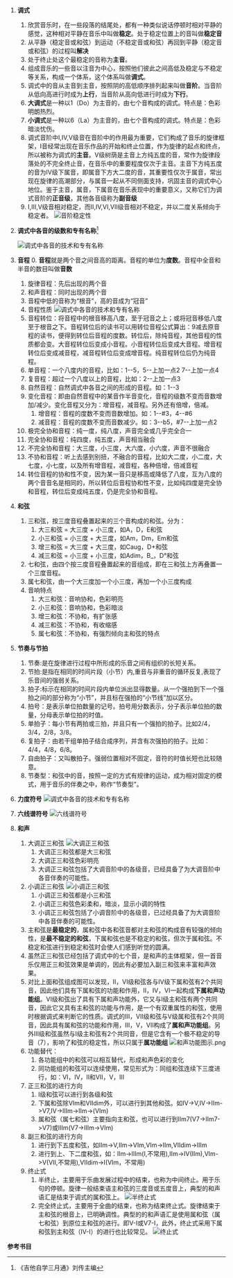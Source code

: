 1. **调式**
	1. 欣赏音乐时，在一些段落的结尾处，都有一种类似说话停顿时相对平静的感觉，这种相对平静在音乐中叫做**稳定**。处于稳定位置上的音叫做**稳定音**
	2. 从平静（稳定音或和弦）到运动（不稳定音或和弦）再回到平静（稳定音或和弦）的过程叫**解决**
	3. 处于终止处这个最稳定的音称为**主音**。
	4. 组成音乐的一些音以注音为中心，按照他们彼此之间高低及稳定与不稳定等关系，构成一个体系，这个体系叫做**调式**。
	5. 调式中的音从主音到主音，按照阴的高低顺序排列起来叫做**音阶**。当音阶从低向高进行时成为**上行**，当音阶从高向低进行时成为**下行**。
	6. **大调式**是一种以1（Do）为主音的，由七个音构成的调式。特点是：色彩明朗热烈。
	7. **小调式**是一种以6（La）为主音的，由七个音构成的调式。特点是：色彩暗淡忧伤。
	8. 调式音阶中I,IV,V级音在音阶中的作用最为重要，它们构成了音乐的旋律框架，I音经常出现在音乐作品的开始和终止位置，作为旋律的起点和终点，所以被称为调式的**主音**。V级树荫是主音上方纯五度的音，常作为旋律段落处的不完全终止音，在音乐中的重要程度仅次于主音。主音下方纯五度的音为IV级下属音，即属音下方大二度的音，其重要性仅次于属音，常出现在旋律的高潮部分，与属音一起从不同侧面支持，巩固主音的调式中心地位。鉴于主音，属音，下属音在音乐表现中的重要意义，又称它们为调式音阶的**正音级**，其他各音级称为**副音级**
	9. I,III,V级音相对稳定，而II,IV,VI,VII级音相对不稳定，并以二度关系倾向于稳定者。
	![音阶稳定性](https://raw.githubusercontent.com/YaoHuiJi/Blog/master/images/音阶稳定性.png)
	
2. **调式中各音的级数和专有名称**[^1]

	![调式中各音的技术和专有名称](https://raw.githubusercontent.com/YaoHuiJi/Blog/master/images/%E5%9F%BA%E6%9C%AC%E4%B9%90%E7%90%86-%E8%AF%BB%E4%B9%A6%E7%AC%94%E8%AE%B0-1.jpg)
3. **音程**
	0. **音程**就是两个音之间音高的距离。音程的单位为**度数**。音程中全音和半音的数目叫做**音数** 	
	1. 旋律音程：先后出现的两个音
	2. 和声音程：同时出现的两个音
	3. 音程中低的音称为“根音”，高的音成为“冠音”
	4. 音程性质
		![调式中各音的技术和专有名称](https://raw.githubusercontent.com/YaoHuiJi/Blog/master/images/%E5%9F%BA%E6%9C%AC%E4%B9%90%E7%90%86-%E8%AF%BB%E4%B9%A6%E7%AC%94%E8%AE%B0-2.jpg)
	5. 音程转位：将音程中的根音移高八度，至于冠音之上；或将冠音移低八度至于根音之下。音程转位后的读书可以用转位音程公式算出：9减去原音程的读书，便得到转位后音程的度数。转位后，除纯音程，其他音程的性质都会变。大音程转位后变成小音程。小音程转位后变成大音程。增音程转位后变成减音程，减音程转位后变成增音程。纯音程转位后仍为纯音程。
	6. 单音程：一个八度内的音程，比如：1--5，5--上加一点2 7--上加一点4
	7. 复音程：超过一个八度以上的音程，比如：2--上加一点3
	8. 自然音程：自然调式中各音之间的形成的音程。如：1--3
	9. 变化音程：即由自然音程中的某音作半音变化，音程的级数不变而音数增加/减少。变化音程又分为：增音程，减音程。另外还有倍增，倍减。
		1. 增音程：音程的度数不变而音数增加。如：1--#3，4--#6
		2. 减音程：音程的度数不变而音数减少。如：3--b5，#7--上加一点2
	6. 极完全协和音程：纯一度，纯八度，声音完全或几乎完全合一
	7. 完全协和音程：纯四度，纯五度，声音相当融合
	8. 不完全协和音程：大三度，小三度，大六度，小六度，声音不很融合
	9. 不协和音程：听上去感到别扭，不融合的音程，比如大二度，小二度，大七度，小七度，以及所有增音程，减音程，各种倍增，倍减音程
	10. 转位音程的协和性不变，因为某一音只是移高或降低了八度，互为八度的两个音音名是相同的，所以转位后音程协和性不变，比如纯四度是完全协和音程，转位后变成纯五度，仍是完全协和音程。
4. **和弦**
	1. 三和弦，按三度音程叠置起来的三个音构成的和弦。分为：
		1. 大三和弦 = 大三度 + 小三度，如A，D，E和弦
		2. 小三和弦 = 小三度 + 大三度，如Am，Dm，Em和弦
		3. 增三和弦 = 大三度 + 大三度，如Caug，D+和弦
		4. 减三和弦 = 小三度 + 小三度，如Adim，B_，D°和弦
	2. 七和弦，由四个按三度音程叠置起来的音组成，即在三和弦上方再叠置一个三度音程。
	3. 属七和弦，由一个大三度加一个小三度，再加一个小三度构成
	4. 音响特点
		1. 大三和弦：音响协和，色彩明亮
		2. 小三和弦：音响协和，色彩暗淡
		3. 增三和弦：不协和，有扩张感
		4. 减三和弦：不协和，有收缩感
		5. 属七和弦：不协和，有强烈倾向主和弦的特点

5. **节奏与节拍**
	1. 节奏:是在旋律进行过程中所形成的乐音之间有组织的长短关系。
	2. 节拍:是指在相同的时间片段（小节）内,重音与非重音的循环反复,表现了乐音间的强弱关系。
	3. 拍子:标示在相同的时间片段内单位派出显得数量。从一个强拍到下一个强拍之间的部分称为“小节”，并且标在强拍的“小节线”加以区分。
	4. 拍号：是表示单位拍数量的记号。拍号用分数表示，分子表示单位拍的数量，分母表示单位拍的时值。
	5. 单拍子：每小节有两拍或三拍，并且只有一个强拍的拍子。比如2/4，3/4，2/8，3/8。
	6. 复拍子：由若干组单拍子结合成序列，并含有次强拍的拍子。比如：4/4，4/8，6/8。
	7. 自由拍子：又叫散拍子。强弱位置相对不固定，音符的时值长短也比较随意。
	8. 节奏型：和弦中的音，按照一定的方式有规律的运动，成为相对固定的模式，用于音乐的伴奏之中，称作“节奏型”。
6. **力度符号**
	![调式中各音的技术和专有名称](https://raw.githubusercontent.com/YaoHuiJi/Blog/master/images/%E5%9F%BA%E6%9C%AC%E4%B9%90%E7%90%86-%E8%AF%BB%E4%B9%A6%E7%AC%94%E8%AE%B0-3.jpg) 
7. **六线谱符号**
    ![六线谱符号](https://raw.githubusercontent.com/YaoHuiJi/Blog/master/images/%E5%85%AD%E7%BA%BF%E8%B0%B1%E7%AC%A6%E5%8F%B7.png)
  
8. **和声** 
	1. 大调正三和弦
		![大调正三和弦](https://raw.githubusercontent.com/YaoHuiJi/Blog/master/images/大调正三和弦.png) 
		1. 大调正三和弦都是大三和弦
		2. 大调正三和弦色彩明亮
		3. 大调正三和弦包括了大调音阶中的各级音，已经具备了为大调音阶中各音伴奏的可能性。
	2. 小调正三和弦 
		![小调正三和弦](https://raw.githubusercontent.com/YaoHuiJi/Blog/master/images/小调正三和弦.png) 
		1. 小调正三和弦都是小三和弦
		2. 小调正三和弦色彩柔和，暗淡，显示小调的特性
		3. 小调正三和弦包括了小调音阶中的各级音，已过经具备了为大调音阶中各音伴奏的可能性。
	3. 主和弦是**最稳定的**，属和弦中各和弦音都对主和弦的构成音有较强的倾向性，是**最不稳定的和弦**，下属和弦也是不稳定的和弦，但次于属和弦。不稳定和弦进行到稳定和弦时会使人们感到听觉的圆满。
	4. 虽然正三和弦已经包括了调式中的七个音，是和声的主体框架，但一首音乐仅用正三和弦效果是单调的，因此有必要加入副三和弦来丰富和声效果。
	5. 对比上面和弦组成图可以发现，II，VI级和弦各与IV级下属和弦有2个共同音，因此他们具有下属和弦的功能和作用，II，IV，VI一起构成**下属和声功能组**。VI级和弦出了具有下属和声功能外，它又与I级主和弦有两个共同音，因此它又具有主和弦的功能与作用，是一个有双重属性的和弦，使用时根据调式来判断它的性质。调式的III，VII级和弦与V级属和弦有2个共同音，因此具有属和弦的功能和作用，III，V，VII构成了**属和声功能组**。另外III级和弦虽然与I级主和弦有2个共同音，但是它含有一个极不稳定的导音（7），影响了和弦的稳定性，所以只属于**属功能组**
	![和声功能图示.png](https://raw.githubusercontent.com/YaoHuiJi/Blog/master/images/和声功能图示.png)
	6. 功能替代：
		1. 各功能组中的和弦可以相互替代，形成和声色彩的变化
		2. 同功能组的和弦可以连续使用，常见形式为：同组和弦连续下三度进行，如：VI，IV，II和VII，V，III 
	7. 正三和弦的进行方向
		1. I级和弦可以进行到各级和弦
		2. 下属和弦除VIm和VIIdim外，可以进行到其他和弦。如IV->V,IV->IIm->V7,IV->IIIm->IIm->(VIm)
		3. 属和弦（属七和弦）主要指向主和弦，也可以进行到IIm7(V7->IIm7->V7)或IIIm(V7->IIIm->VIm)
	8. 副三和弦的进行方向
		1. 进行到下五度和弦，如IIm->V,IIm->VIm,VIm->IIm,VIIdim->IIIm
		2. 进行到上、下二度和弦，如：IIm->IIIm(I,不常用),IIm->IV(IIm),VIm->V(VII,不常用),VIIdim->I(VIm，不常用)
	9. 终止式
		1. 半终止，主要用于乐曲发展过程中的结束，也称为中间终止。用于乐句的停顿。旋律一般结束语主和弦的三度音或五度音上，典型的和声语汇是结束于调式的属和弦上。 ![半终止式](https://raw.githubusercontent.com/YaoHuiJi/Blog/master/images/半终止式.png)
		2. 完全终止式，主要用于全曲的结束，也称为结束终止式。旋律结束于主和弦的根音上，已明确调性。典型的的和声语汇是使用属和弦（属七和弦）到原位主和弦的进行。即V-I或V7-I，此外，终止式采用下属和弦到主和弦（IV-I）的进行也比较常见。 ![终止式](https://raw.githubusercontent.com/YaoHuiJi/Blog/master/images/终止式.png)
	


**参考书目**

[^1]: 《吉他自学三月通》刘传主编